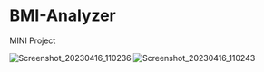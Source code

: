 # BMI-Analyzer
MINI Project 

![Screenshot_20230416_110236](https://user-images.githubusercontent.com/113007524/235438947-71b9df56-9e23-41f9-9031-cde34cdedaa3.jpg)
![Screenshot_20230416_110243](https://user-images.githubusercontent.com/113007524/235438962-6b6e53ea-2650-426e-9854-b16175e578cf.jpg)
